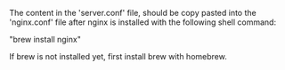 The content in the 'server.conf' file, should be copy pasted into the 'nginx.conf' file after nginx is installed with the following shell command:

"brew install nginx"

If brew is not installed yet, first install brew with homebrew.
